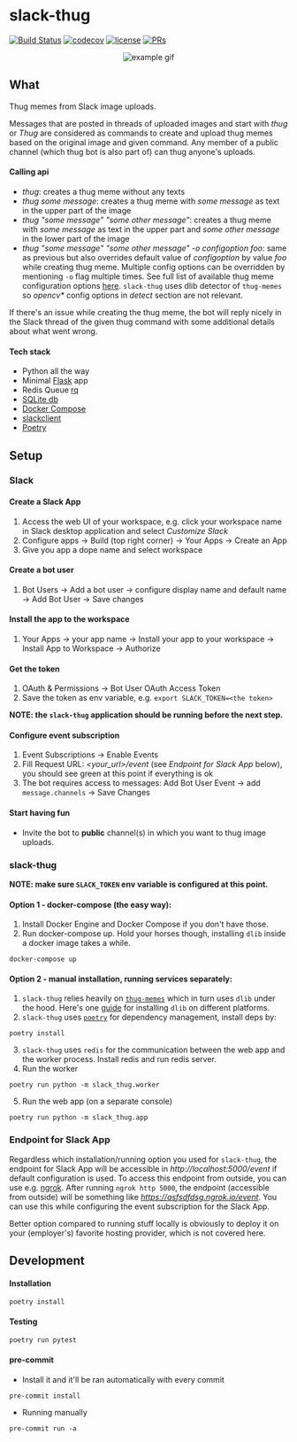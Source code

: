 # slack-thug

[![Build Status](https://travis-ci.org/jerry-git/slack-thug.svg?branch=master)](https://travis-ci.org/jerry-git/slack-thug)
[![codecov](https://codecov.io/gh/jerry-git/slack-thug/branch/master/graph/badge.svg)](https://codecov.io/gh/jerry-git/slack-thug)
[![license](https://img.shields.io/github/license/jerry-git/slack-thug.svg)](https://github.com/jerry-git/slack-thug/blob/master/LICENSE)
[![PRs](https://img.shields.io/badge/PRs-welcome-brightgreen.svg?style=flat-square)](http://makeapullrequest.com)

<p align="center">
  <img src="https://github.com/jerry-git/slack-thug/blob/master/doc/demo.gif" alt="example gif"/>
</p>

## What
Thug memes from Slack image uploads.
 
Messages that are posted in threads of uploaded images and start with _thug_ or _Thug_ are considered as commands to create and upload thug memes based on the original image and given command.
Any member of a public channel (which thug bot is also part of) can thug anyone's uploads.

#### Calling api
* _thug_: creates a thug meme without any texts
* _thug some message_: creates a thug meme with _some message_ as text in the upper part of the image
* _thug "some message" "some other message"_: creates a thug meme with _some message_ as text in the upper part and _some other message_ in the lower part of the image
* _thug "some message" "some other message" -o configoption foo_: same as previous but also overrides default value of _configoption_ by value _foo_ while creating thug meme. 
Multiple config options can be overridden by mentioning `-o` flag multiple times. See full list of available thug meme configuration options [here](https://github.com/jerry-git/thug-memes/blob/master/src/thug/default.conf). 
`slack-thug` uses dlib detector of `thug-memes` so _opencv*_ config options in _detect_ section are not relevant.

If there's an issue while creating the thug meme, the bot will reply nicely in the Slack thread of the given thug command with some additional details about what went wrong. 

#### Tech stack
* Python all the way
* Minimal [Flask](http://flask.pocoo.org/) app
* Redis Queue [rq](http://python-rq.org/)
* [SQLite db](https://docs.python.org/3/library/sqlite3.html)
* [Docker Compose](https://docs.docker.com/compose/)
* [slackclient](https://slackapi.github.io/python-slackclient/)
* [Poetry](https://poetry.eustace.io/)

## Setup
### Slack
#### Create a Slack App
1. Access the web UI of your workspace, e.g. click your workspace name in Slack desktop application and select _Customize Slack_ 
2. Configure apps -> Build (top right corner) -> Your Apps -> Create an App
3. Give you app a dope name and select workspace

#### Create a bot user
1. Bot Users -> Add a bot user -> configure display name and default name -> Add Bot User -> Save changes

#### Install the app to the workspace
1. Your Apps -> your app name -> Install your app to your workspace -> Install App to Workspace -> Authorize

#### Get the token
1. OAuth & Permissions -> Bot User OAuth Access Token
2. Save the token as env variable, e.g. `export SLACK_TOKEN=<the token>`

**NOTE: the `slack-thug` application should be running before the next step.** 

#### Configure event subscription
1. Event Subscriptions -> Enable Events
2. Fill Request URL: _<your_url>/event_ (see _Endpoint for Slack App_ below), you should see green at this point if everything is ok
3. The bot requires access to messages: Add Bot User Event -> add `message.channels` -> Save Changes


#### Start having fun
* Invite the bot to **public** channel(s) in which you want to thug image uploads.

### slack-thug

**NOTE: make sure `SLACK_TOKEN` env variable is configured at this point.**

#### Option 1 - docker-compose (the easy way):
1. Install Docker Engine and Docker Compose if you don't have those.
2. Run docker-compose up. Hold your horses though, installing `dlib` inside a docker image takes a while.   
```console
docker-compose up
```

#### Option 2 - manual installation, running services separately:
1. `slack-thug` relies heavily on [`thug-memes`](https://github.com/jerry-git/thug-memes) which in turn uses `dlib` under the hood. Here's one [guide](https://www.pyimagesearch.com/2018/01/22/install-dlib-easy-complete-guide/) for installing `dlib` on different platforms.
2. `slack-thug` uses [`poetry`](https://poetry.eustace.io/) for dependency management, install deps by:
```console
poetry install
```
3. `slack-thug` uses `redis` for the communication between the web app and the worker process. Install redis and run redis server.
4. Run the worker
```console
poetry run python -m slack_thug.worker
```
5. Run the web app (on a separate console)
```console
poetry run python -m slack_thug.app
```

### Endpoint for Slack App
Regardless which installation/running option you used for `slack-thug`, the endpoint for Slack App will be accessible in _http://localhost:5000/event_ if default configuration is used. To access this endpoint from outside, you can use e.g. [ngrok](https://ngrok.com/). 
After running `ngrok http 5000`, the endpoint (accessible from outside) will be something like _https://asfsdfdsg.ngrok.io/event_. You can use this while configuring the event subscription for the Slack App. 
 
Better option compared to running stuff locally is obviously to deploy it on your (employer's) favorite hosting provider, which is not covered here. 

## Development

#### Installation
```console
poetry install
```

#### Testing
```console
poetry run pytest
```

#### pre-commit
* Install it and it'll be ran automatically with every commit
```console
pre-commit install
```
* Running manually
```console
pre-commit run -a
```
